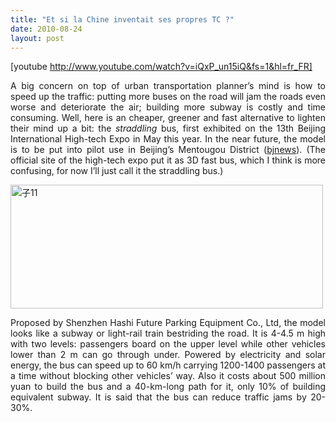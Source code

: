 ```yaml
---
title: "Et si la Chine inventait ses propres TC ?"
date: 2010-08-24
layout: post
---
```


[youtube http://www.youtube.com/watch?v=iQxP_un15iQ&fs=1&hl=fr_FR] <p style="text-align: justify">A big concern on top of urban transportation planner’s mind is how to speed up the traffic: putting more buses on the road will jam the roads even worse and deteriorate the air; building more subway is costly and time consuming. Well, here is an cheaper, greener and fast alternative to lighten their mind up a bit: the <em>straddling</em> bus, first exhibited on the 13th Beijing International High-tech Expo in May this year. In the near future, the model is to be put into pilot use in Beijing’s Mentougou District (<a href="http://epaper.bjnews.com.cn/html/2010-05/28/content_105596.htm?div=-1" target="_blank">bjnews</a>). (The official site of the high-tech expo put it as 3D fast bus, which I think is more confusing, for now I’ll just call it the straddling bus.)</p> <p style="text-align: justify"><img style="border-width: 0px" src="/wp-content/uploads/sites/6/2010/08/11.jpg" border="0" alt="子11" width="500" height="198" /></p> <p style="text-align: justify">Proposed by Shenzhen Hashi Future Parking Equipment Co., Ltd, the model looks like a subway or light-rail train bestriding the road. It is 4-4.5 m high with two levels: passengers board on the upper level while other vehicles lower than 2 m can go through under. Powered by electricity and solar energy, the bus can speed up to 60 km/h carrying 1200-1400 passengers at a time without blocking other vehicles’ way. Also it costs about 500 million yuan to build the bus and a 40-km-long path for it, only 10% of building equivalent subway. It is said that the bus can reduce traffic jams by 20-30%.</p>